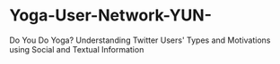 # Yoga-User-Network-YUN-
Do You Do Yoga? Understanding Twitter Users' Types and Motivations using Social and Textual Information
